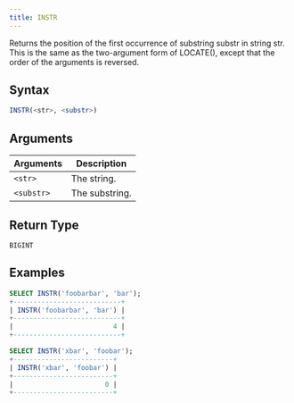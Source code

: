 ```yaml
---
title: INSTR
---
```


Returns the position of the first occurrence of substring substr in string str.
This is the same as the two-argument form of LOCATE(), except that the order of the arguments is reversed.

## Syntax

```sql
INSTR(<str>, <substr>)
```

## Arguments

| Arguments  | Description    |
|------------|----------------|
| `<str>`    | The string.    |
| `<substr>` | The substring. |

## Return Type

`BIGINT`

## Examples

```sql
SELECT INSTR('foobarbar', 'bar');
+---------------------------+
| INSTR('foobarbar', 'bar') |
+---------------------------+
|                         4 |
+---------------------------+

SELECT INSTR('xbar', 'foobar');
+-------------------------+
| INSTR('xbar', 'foobar') |
+-------------------------+
|                       0 |
+-------------------------+
```
